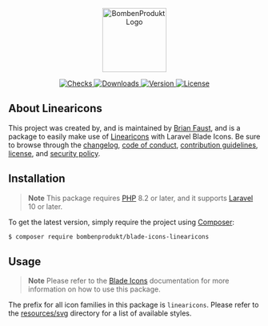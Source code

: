 <p align="center">
    <a href="https://bombenprodukt.com" target="_blank">
        <img src="https://raw.githubusercontent.com/faustbrian/assets/main/logo-text.svg" width="128" alt="BombenProdukt Logo" />
    </a>
</p>

<p align="center">
    <a href="https://github.com/faustbrian/blade-icons-linearicons/actions">
        <img src="https://badge.sh/github/check-runs/BombenProdukt/blade-icons-linearicons" alt="Checks" />
    </a>
    <a href="https://packagist.org/packages/bombenprodukt/blade-icons-linearicons">
        <img src="https://badge.sh/packagist/downloads/BombenProdukt/blade-icons-linearicons" alt="Downloads" />
    </a>
    <a href="https://packagist.org/packages/bombenprodukt/blade-icons-linearicons">
        <img src="https://badge.sh/packagist/version/BombenProdukt/blade-icons-linearicons" alt="Version" />
    </a>
    <a href="https://packagist.org/packages/bombenprodukt/blade-icons-linearicons">
        <img src="https://badge.sh/packagist/license/BombenProdukt/blade-icons-linearicons" alt="License" />
    </a>
</p>

## About Linearicons

This project was created by, and is maintained by [Brian Faust](https://github.com/faustbrian), and is a package to easily make use of [Linearicons](https://linearicons.com/) with Laravel Blade Icons. Be sure to browse through the [changelog](CHANGELOG.md), [code of conduct](.github/CODE_OF_CONDUCT.md), [contribution guidelines](.github/CONTRIBUTING.md), [license](LICENSE), and [security policy](.github/SECURITY.md).

## Installation

> **Note**
> This package requires [PHP](https://www.php.net/) 8.2 or later, and it supports [Laravel](https://laravel.com/) 10 or later.

To get the latest version, simply require the project using [Composer](https://getcomposer.org/):

```bash
$ composer require bombenprodukt/blade-icons-linearicons
```

## Usage

> **Note**
> Please refer to the [Blade Icons](https://github.com/faustbrian/blade-icons) documentation for more information on how to use this package.

The prefix for all icon families in this package is `linearicons`. Please refer to the [resources/svg](/resources/svg) directory for a list of available styles.
